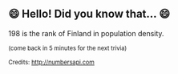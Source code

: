## 😄 Hello! Did you know that... 😄
198 is the rank of Finland in population density.

<sup>(come back in 5 minutes for the next trivia)</sup>


<sup>Credits: http://numbersapi.com</sup>
